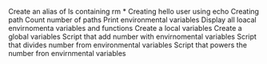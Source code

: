 Create an alias of ls containing rm *
Creating hello user using echo
Creating path
Count number of paths
Print environmental variables
Display all loacal envirnomenta variables and functions
Create a local variables
Create a global variables
Script that add number with envirnomental variables
Script that divides number from environmental variables
Script that powers the number fron envirnmental variables
